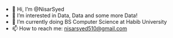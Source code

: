 - 👋 Hi, I’m @NisarSyed
- 👀 I’m interested in Data, Data and some more Data!
- 🌱 I’m currently doing BS Computer Science at Habib University 
- 📫 How to reach me: nisarsyed510@gmail.com
